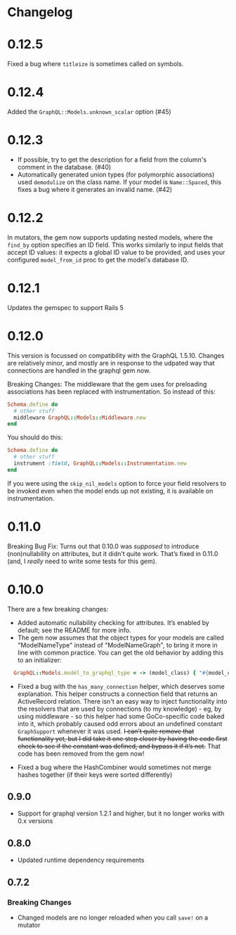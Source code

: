 # Changelog

# 0.12.5
Fixed a bug where `titleize` is sometimes called on symbols.

# 0.12.4
Added the `GraphQL::Models.unknown_scalar` option (#45)

# 0.12.3
- If possible, try to get the description for a field from the column's comment in the database. (#40)
- Automatically generated union types (for polymorphic associations) used `demodulize` on the class name. If your model is `Name::Spaced`, this fixes a bug where it generates an invalid name. (#42)

# 0.12.2
In mutators, the gem now supports updating nested models, where the `find_by` option specifies an ID field. This works similarly
to input fields that accept ID values: it expects a global ID value to be provided, and uses your configured `model_from_id` proc
to get the model's database ID.

# 0.12.1
Updates the gemspec to support Rails 5

# 0.12.0
This version is focussed on compatibility with the GraphQL 1.5.10. Changes are relatively minor, and mostly are in response to the udpated way that connections are handled in the graphql gem now.

Breaking Changes:
The middleware that the gem uses for preloading associations has been replaced with instrumentation. So instead of this:
```ruby
Schema.define do
  # other stuff
  middleware GraphQL::Models::Middleware.new
end
```
You should do this:
```ruby
Schema.define do
  # other stuff
  instrument :field, GraphQL::Models::Instrumentation.new
end
```
If you were using the `skip_nil_models` option to force your field resolvers to be invoked even when the model ends up not existing, it is available on instrumentation.

# 0.11.0
Breaking Bug Fix: Turns out that 0.10.0 was _supposed_ to introduce (non)nullability on attributes, but it didn’t quite work. That’s
fixed in 0.11.0 (and, I _really_ need to write some tests for this gem).

# 0.10.0
There are a few breaking changes:
- Added automatic nullability checking for attributes. It’s enabled by default; see the README for more info.
- The gem now assumes that the object types for your models are called "ModelNameType" instead of "ModelNameGraph",
  to bring it more in line with common practice. You can get the old behavior by adding this to an initializer:

```ruby
  GraphQL::Models.model_to_graphql_type = -> (model_class) { "#{model_class.name}Graph".safe_constantize }
```

- Fixed a bug with the `has_many_connection` helper, which deserves some explanation. This helper constructs a
  connection field that returns an ActiveRecord relation. There isn't an easy way to inject functionality into the resolvers
  that are used by connections (to my knowledge) - eg, by using middleware - so this helper had some GoCo-specific code
  baked into it, which probably caused odd errors about an undefined constant `GraphSupport` whenever it was used. ~~I can’t
  quite remove that functionality yet, but I did take it one step closer by having the code first check to see if the constant
  was defined, and bypass it if it’s not.~~ That code has been removed from the gem now!

- Fixed a bug where the HashCombiner would sometimes not merge hashes together (if their keys were sorted differently)

## 0.9.0
- Support for graphql version 1.2.1 and higher, but it no longer works with 0.x versions

## 0.8.0
- Updated runtime dependency requirements

## 0.7.2

### Breaking Changes
- Changed models are no longer reloaded when you call `save!` on a mutator
